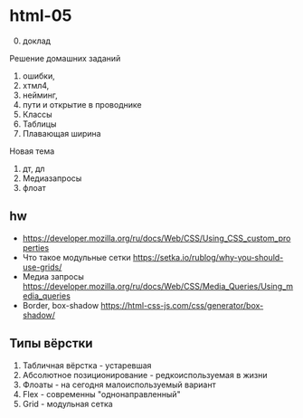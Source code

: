 # html-05

0. доклад

Решение домашних заданий

1. ошибки,
2. хтмл4, 
3. нейминг,
4. пути и открытие в проводнике
5. Классы
6. Таблицы
7. Плавающая ширина

Новая тема

1. дт, дл
2. Медиазапросы
3. флоат


## hw

- https://developer.mozilla.org/ru/docs/Web/CSS/Using_CSS_custom_properties
- Что такое модульные сетки https://setka.io/rublog/why-you-should-use-grids/
- Медиа запросы https://developer.mozilla.org/ru/docs/Web/CSS/Media_Queries/Using_media_queries
- Border, box-shadow
https://html-css-js.com/css/generator/box-shadow/


## Типы вёрстки

1. Табличная вёрстка - устаревшая
2. Абсолютное позиционирование - редкоиспользуемая в жизни
3. Флоаты - на сегодня малоиспользуемый вариант
4. Flex - современны "однонаправленный"
5. Grid - модульная сетка